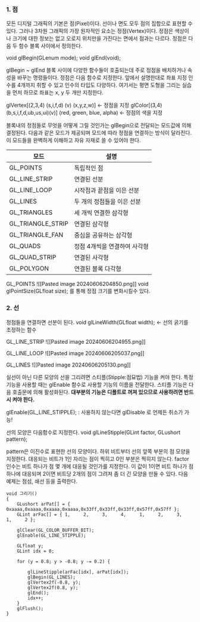 
### 1. 점

모든 디지털 그래픽의 기본은 점(Pixel)이다. 선이나 면도 모두 점의 집합으로 표현할 수 있다. 그러나 3차원 그래픽의 가장 원자적인 요소는 정점(Vertex)이다. 정점은 색상이나 크기에 대한 정보는 없고 오로지 위치만을 가진다는 면에서 점과는 다르다. 정점은 다음 두 함수 블록 사이에서 정의한다.

void glBegin(GLenum mode);
void glEnd(void);

glBegin ~ glEnd 블록 사이에 다양한 함수들이 호출되는데 주로 정점을 배치하거나 속성을 바꾸는 명령들이다. 정점은 다음 함수로 지정한다. 앞에서 설명한대로 좌표 지정 인수를 4개까지 취할 수 있고 인수의 타입도 다양하다. 여기서는 평면 도형을 그리는 실습을 먼저 하므로 좌표는 x, y 두 개만 지정한다.

glVertex[(2,3,4) (s,i,f,d) (v) (x,y,z,w)] <- 정점을 지정
glColor[(3,4)(b,s,i,f,d,ub,us,ui)(v)] (red, green, blue, alpha) <- 정점의 색을 지정

블록내의 정점들로 무엇을 어떻게 그릴 것인가는 glBegin으로 전달되는 모드값에 의해 결정된다. 다음과 같은 모드가 제공되며 모드에 따라 정점을 연결하는 방식이 달라진다. 이 모드들을 완벽하게 이해하고 자유 자재로 쓸 수 있어야 한다.

| 모드                | 설명               |
| ----------------- | ---------------- |
| GL_POINTS         | 독립적인 점           |
| GL_LINE_STRIP     | 연결된 선분           |
| GL_LINE_LOOP      | 시작점과 끝점을 이은 선분   |
| GL_LINES          | 두 개의 정점들을 이은 선분  |
| GL_TRIANGLES      | 세 개씩 연결한 삼각형     |
| GL_TRIANGLE_STRIP | 연결된 삼각형          |
| GL_TRIANGLE_FAN   | 중심을 공유하는 삼각형     |
| GL_QUADS          | 정점 4개씩을 연결하여 사각형 |
| GL_QUAD_STRIP     | 연결된 사각형          |
| GL_POLYGON        | 연결된 볼록 다각형       |
GL_POINTS    ![[Pasted image 20240606204850.png]]
void glPointSize(GLfloat size); 를 통해 정점 크기를 변화시킬수 있다.

### 2. 선

정점들을 연결하면 선분이 된다. 
void glLineWidth(GLfloat width); <- 선의 굵기를 조정하는 함수

GL_LINE_STRIP  ![[Pasted image 20240606204955.png]]

GL_LINE_LOOP  ![[Pasted image 20240606205037.png]]

GL_LINES            ![[Pasted image 20240606205130.png]]

실선이 아닌 다른 모양의 선을 그리려면 스티플(Stipple:점묘법) 기능을 켜야 한다. 특정 기능을 사용할 때는 glEnable 함수로 사용할 기능의 이름을 전달한다. 스티플 기능은 다음 호출문에 의해 활성화된다. **대부분의 기능은 디폴트로 꺼져 있으므로 사용하려면 반드시 켜야 한다.**

glEnable(GL_LINE_STIPPLE); : 사용하지 않는다면 glDisable 로 언제든 취소가 가능!

선의 모양은 다음함수로 지정한다.
void glLineStipple(GLint factor, GLushort pattern);

pattern은 이진수로 표현한 선의 모양이다. 하위 비트부터 선의 앞쪽 부분의 점 모양을 지정한다. 대응되는 비트가 1인 자리는 점이 찍히고 0인 부분은 찍히지 않는다. factor 인수는 비트 하나가 점 몇 개에 대응될 것인가를 지정한다. 이 값이 1이면 비트 하나가 점 하나에 대응되며 2이면 비트당 2개의 점이 그려져 좀 더 긴 모양을 만들 수 있다. 다음 예제는 점섬, 쇄선 등을 출력한다.

```
void 그리기()
{
    GLushort arPat[] = { 0xaaaa,0xaaaa,0xaaaa,0xaaaa,0x33ff,0x33ff,0x33ff,0x57ff,0x57ff };
    GLint arFac[] = { 1,     2,     3,     4,     1,     2,     3,     1,     2 };

    glClear(GL_COLOR_BUFFER_BIT);
    glEnable(GL_LINE_STIPPLE);

    GLfloat y;
    GLint idx = 0;

    for (y = 0.8; y > -0.8; y -= 0.2) {

        glLineStipple(arFac[idx], arPat[idx]);
        glBegin(GL_LINES);
        glVertex2f(-0.8, y);
        glVertex2f(0.8, y);
        glEnd();
        idx++;
    }
    glFlush();
}
```
